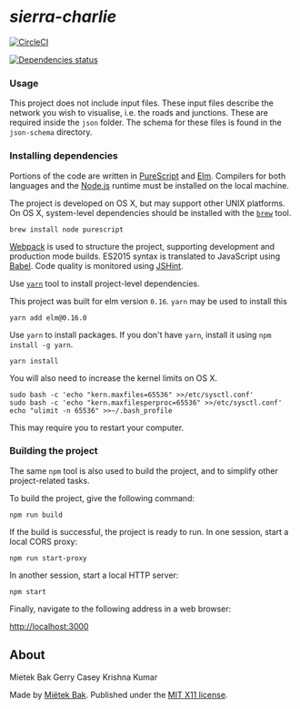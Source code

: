 _sierra-charlie_
================

[![CircleCI](https://circleci.com/gh/cb-cities/sierra-charlie.svg?style=svg&circle-token=11d612a668f402164098ac05ff503a248ed8a59a)](https://circleci.com/gh/cb-cities/sierra-charlie)

[![Dependencies status](https://david-dm.org/cb-cities/sierra-charlie/status.svg)](https://david-dm.org/cb-cities/sierra-charlie)

### Usage

This project does not include input files. These input files describe the network you wish to visualise, i.e. the roads and junctions. These are required inside the `json` folder.
The schema for these files is found in the `json-schema` directory.

### Installing dependencies

Portions of the code are written in [PureScript](http://www.purescript.org/) and [Elm](http://elm-lang.org/).  Compilers for both languages and the [Node.js](https://nodejs.org/) runtime must be installed on the local machine.

The project is developed on OS X, but may support other UNIX platforms.  On OS X, system-level dependencies should be installed with the [`brew`](http://brew.sh/) tool. 

```
brew install node purescript
```

[Webpack](https://webpack.github.io/) is used to structure the project, supporting development and production mode builds.  ES2015 syntax is translated to JavaScript using [Babel](http://babeljs.io/).  Code quality is monitored using [JSHint](http://jshint.com/).

Use [`yarn`](https://yarnpkg.com/lang/en/) tool to install project-level dependencies.

This project was built for elm version `0.16`. `yarn` may be used to install this

```
yarn add elm@0.16.0
```

Use `yarn` to install packages. If you don't have `yarn`, install it using `npm install -g yarn`.

```
yarn install
```

You will also need to increase the kernel limits on OS X. 

```
sudo bash -c 'echo "kern.maxfiles=65536" >>/etc/sysctl.conf'
sudo bash -c 'echo "kern.maxfilesperproc=65536" >>/etc/sysctl.conf'
echo "ulimit -n 65536" >>~/.bash_profile
```

This may require you to restart your computer.


### Building the project

The same `npm` tool is also used to build the project, and to simplify other project-related tasks.

To build the project, give the following command:

```
npm run build
```

If the build is successful, the project is ready to run.  In one session, start a local CORS proxy:

```
npm run start-proxy
```

In another session, start a local HTTP server:

```
npm start
```

Finally, navigate to the following address in a web browser:

[http://localhost:3000](http://localhost:3000)


About
-----

Mietek Bak
Gerry Casey
Krishna Kumar

Made by [Miëtek Bak](https://mietek.io/).  Published under the [MIT X11 license](LICENSE.md).
